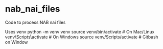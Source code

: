 # nab_nai_files

Code to process NAB nai files

Uses venv
python -m venv venv
source venv/bin/activate # On Mac/Linux
venv\Scripts\activate # On Windows
source venv/Scripts/activate # Gitbash on Window
